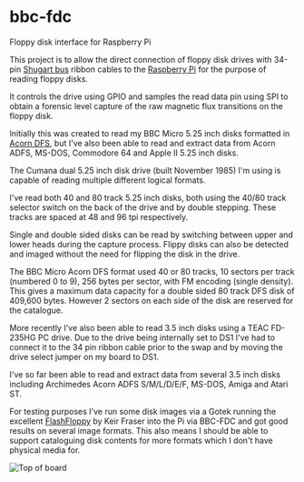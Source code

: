 # bbc-fdc
Floppy disk interface for Raspberry Pi

This project is to allow the direct connection of floppy disk drives with 34-pin [Shugart bus](https://en.wikipedia.org/wiki/Shugart_bus) ribbon cables to the [Raspberry Pi](https://www.raspberrypi.org/) for the purpose of reading floppy disks.

It controls the drive using GPIO and samples the read data pin using SPI to obtain a forensic level capture of the raw magnetic flux transitions on the floppy disk.

Initially this was created to read my BBC Micro 5.25 inch disks formatted in [Acorn DFS](http://beebwiki.mdfs.net/Acorn_DFS_disc_format), but I've also been able to read and extract data from Acorn ADFS, MS-DOS, Commodore 64 and Apple II 5.25 inch disks.

The Cumana dual 5.25 inch disk drive (built November 1985) I'm using is capable of reading multiple different logical formats.

I've read both 40 and 80 track 5.25 inch disks, both using the 40/80 track selector switch on the back of the drive and by double stepping. These tracks are spaced at 48 and 96 tpi respectively.

Single and double sided disks can be read by switching between upper and lower heads during the capture process. Flippy disks can also be detected and imaged without the need for flipping the disk in the drive.

The BBC Micro Acorn DFS format used 40 or 80 tracks, 10 sectors per track (numbered 0 to 9), 256 bytes per sector, with FM encoding (single density). This gives a maximum data capacity for a double sided 80 track DFS disk of 409,600 bytes. However 2 sectors on each side of the disk are reserved for the catalogue.

More recently I've also been able to read 3.5 inch disks using a TEAC FD-235HG PC drive. Due to the drive being internally set to DS1 I've had to connect it to the 34 pin ribbon cable prior to the swap and by moving the drive select jumper on my board to DS1.

I've so far been able to read and extract data from several 3.5 inch disks including Archimedes Acorn ADFS S/M/L/D/E/F, MS-DOS, Amiga and Atari ST.

For testing purposes I've run some disk images via a Gotek running the excellent [FlashFloppy](https://github.com/keirf/flashfloppy) by Keir Fraser into the Pi via BBC-FDC and got good results on several image formats. This also means I should be able to support cataloguing disk contents for more formats which I don't have physical media for.

![Top of board](/circuit/top.jpg?raw=true "Top of board")

